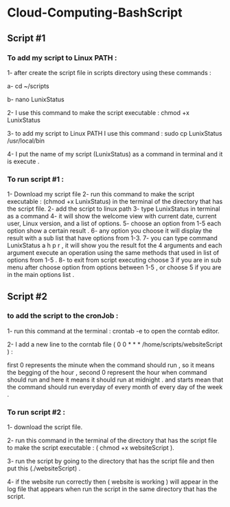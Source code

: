 # Cloud-Computing-BashScript

## Script #1

### To add my script to Linux PATH :

1- after create the script file in scripts directory using these commands :

a- cd ~/scripts

b- nano LunixStatus

2- I use this command to make the script executable :
    chmod +x LunixStatus 
    
3- to add my script to Linux PATH I use this command :
  sudo cp LunixStatus /usr/local/bin 
  
4- I put the name of my script (LunixStatus) as a command in terminal and it is execute .


### To run script #1 :

1- Download my script file
2- run this command to make the script executable : (chmod +x LunixStatus) in the terminal of the directory that has the script file.
2- add the script to linux path 
3- type LunixStatus in terminal as a command 
4- it will show the welcome view with current date, current user, Linux version,
and a list of options.
5- choose an option from 1-5 each option show a certain result .
6- any option you choose it will display the result with a sub list that have options from 1-3.
7- you can type command LunixStatus a h p r , it will show you the result fot the 4 arguments and each argument execute an operation using the same methods that used in list of options from 1-5 .
8- to exit from script executing choose 3 if you are in sub menu after choose option from options between 1-5 , or choose 5 if you are in the main options list .

## Script #2

### to add the script to the cronJob :

1- run this command at the terminal : crontab -e  to open the corntab editor. 

2- I add a new line to the corntab file ( 0 0 * * * /home/scripts/websiteScript ) :

first 0 represents the minute when the command should run , so it means the begging of the hour , second 0 represent the hour when command should run  and here it means it should run at midnight . and starts mean that the command should run everyday  of every month of every day of the week .

### To run script #2 : 

1- download the script file.

2- run this command in the terminal of the directory that has the script file to make the script executable : ( chmod +x websiteScript ).

3- run the script by going to the directory that has the script file and then put this (./websiteScript) .

4- if the website run correctly then ( website is working ) will appear in the log file that appears when run the script in the same directory that has the script.





